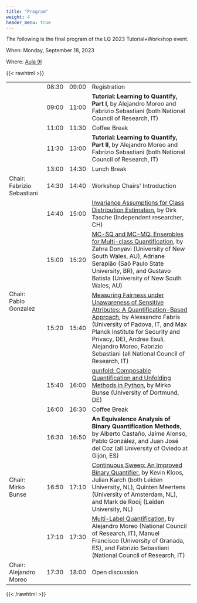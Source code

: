 ```yaml
---
title: "Program"
weight: 4
header_menu: true
---
```


The following is the final program of the LQ 2023 Tutorial+Workshop event.

When: Monday, September 18, 2023

Where: [Aula 9I](https://www.polito.it/ateneo/chi-siamo/sedi-e-mappe?sellocale=bl_id%253DTO_CIT08%2526fl_id%253DXS01%2526rm_id%253D010&lang=it)

{{< rawhtml >}}

<table class="mytable">

<tr> <td>  </td> <td> 08:30 </td> <td> 09:00 </td> <td> Registration</td></tr>
<tr> <td>  </td> <td> 09:00 </td> <td> 11:00 </td> <td> <strong>Tutorial: Learning to Quantify, Part I</strong>, by Alejandro Moreo and Fabrizio Sebastiani (both National Council of Research, IT)</td></tr>
<tr> <td>  </td> <td> 11:00 </td> <td> 11:30 </td> <td> Coffee Break</td></tr>
<tr> <td>  </td> <td> 11:30 </td> <td> 13:00 </td> <td> <strong>Tutorial: Learning to Quantify, Part II</strong>, by Alejandro Moreo and Fabrizio Sebastiani (both National Council of Research, IT)</td></tr>
<tr> <td>  </td> <td> 13:00 </td> <td> 14:30 </td> <td> Lunch Break</td></tr>
<tr> <td> Chair: Fabrizio Sebastiani </td> <td> 14:30 </td> <td> 14:40 </td> <td> Workshop Chairs' Introduction</td></tr>
<tr> <td rowspan="4"> Chair: Pablo Gonzalez </td> <td> 14:40 </td> <td> 15:00 </td> <td><a href="proceedings/Tasche2023.pdf">Invariance Assumptions for Class Distribution Estimation</a>, by Dirk Tasche (Independent researcher, CH) </td></tr>
<tr> <td>  15:00 </td> <td> 15:20 </td> <td> <a href="proceedings/Donyavi2023.pdf">MC-SQ and MC-MQ: Ensembles for Multi-class Quantification</a>, by Zahra Donyavi (University of New South Wales, AU), Adriane Serapião (Saõ Paulo State University, BR), and Gustavo Batista  (University of New South Wales, AU) </td></tr>
<tr> <td>  15:20 </td> <td> 15:40 </td> <td> <a href="proceedings/Fabris2023.pdf">Measuring Fairness under Unawareness of Sensitive Attributes: A Quantification-Based Approach</a>, by Alessandro Fabris (University of Padova, IT, and Max Planck Institute for Security and Privacy, DE), Andrea Esuli, Alejandro Moreo, Fabrizio Sebastiani (all National Council of Research, IT) </td></tr>
<tr> <td>  15:40 </td> <td> 16:00 </td> <td> <a href="proceedings/Bunse2023">qunfold: Composable Quantification and Unfolding Methods in Python</a>, by Mirko Bunse (University of Dortmund, DE) </td></tr>
<tr> <td>  </td> <td> 16:00 </td> <td> 16:30 </td> <td> Coffee Break</td></tr>
<tr> <td rowspan="3"> Chair: Mirko Bunse </td> <td> 16:30 </td> <td> 16:50 </td> <td> <strong>An Equivalence Analysis of Binary Quantification Methods</strong>, by Alberto Castaño, Jaime Alonso, Pablo González, and Juan José del Coz (all University of Oviedo at Gijón, ES) </td></tr>
<tr> <td>  16:50 </td> <td> 17:10 </td> <td> <a href="proceedings/Kloos2023">Continuous Sweep: An Improved Binary Quantifier</a>, by Kevin Kloos, Julian Karch (both Leiden University, NL), Quinten Meertens (University of Amsterdam, NL), and Mark de Rooij (Leiden University, NL) </td></tr>
<tr> <td>  17:10 </td> <td> 17:30 </td> <td> <a href="proceedings/Moreo2023">Multi-Label Quantification</a>, by Alejandro Moreo (National Council of Research, IT), Manuel Francisco (University of Granada, ES), and Fabrizio Sebastiani (National Council of Research, IT) </td></tr>
<tr> <td> Chair: Alejandro Moreo </td> <td> 17:30 </td> <td> 18:00 </td> <td> Open discussion</td></tr>
</table>

{{< /rawhtml >}}
